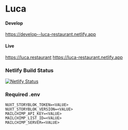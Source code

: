 # Luca

#### Develop
https://develop--luca-restaurant.netlify.app

#### Live
https://luca.restaurant
https://luca-restaurant.netlify.app

### Netlify Build Status
[![Netlify Status](https://api.netlify.com/api/v1/badges/0b4d99a9-fab4-40ce-9f0c-21c5c3d788ad/deploy-status)](https://app.netlify.com/sites/luca-restaurant/deploys)

### Required .env

```env
NUXT_STORYBLOK_TOKEN=<VALUE>
NUXT_STORYBLOK_VERSION=<VALUE>
MAILCHIMP_API_KEY=<VALUE>
MAILCHIMP_LIST_ID=<VALUE>
MAILCHIMP_SERVER=<VALUE>
```
